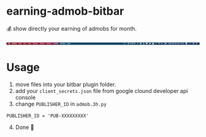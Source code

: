# earning-admob-bitbar
💰 show directly your earning of admobs for month. 

![](./.github/images/image01.png)


# Usage 
1. move files into your bitbar plugin folder.
2. add  your `client_secrets.json` file from google clound developer api console 
3. change `PUBLISHER_ID` in `admob.3h.py` 
```
PUBLISHER_ID = 'PUB-XXXXXXXXX'
```

4. Done 🎉